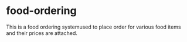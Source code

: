 # food-ordering
This is a food ordering systemused to place order for various food items and their prices are attached.
